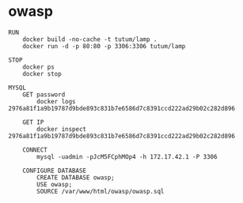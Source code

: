 # owasp

	RUN
		docker build -no-cache -t tutum/lamp .
		docker run -d -p 80:80 -p 3306:3306 tutum/lamp

	STOP
		docker ps
		docker stop

	MYSQL
		GET password
			docker logs 2976a81f1a9b19787d9bde893c831b7e6586d7c8391ccd222ad29b02c282d896
		
		GET IP
			docker inspect 2976a81f1a9b19787d9bde893c831b7e6586d7c8391ccd222ad29b02c282d896

		CONNECT
			mysql -uadmin -pJcM5FCphMOp4 -h 172.17.42.1 -P 3306
			
		CONFIGURE DATABASE
			CREATE DATABASE owasp;
			USE owasp;
			SOURCE /var/www/html/owasp/owasp.sql
